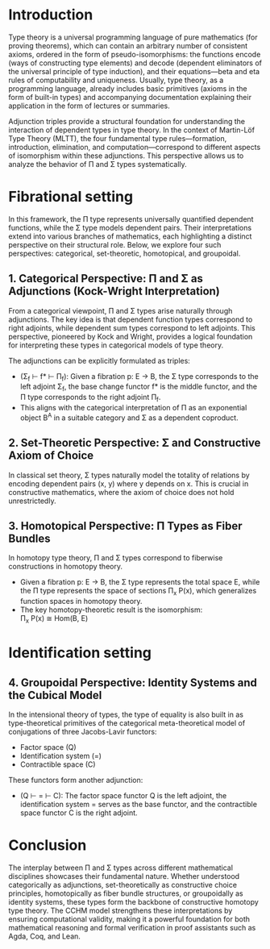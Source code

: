 <h1>Introduction</h1>

<p>Type theory is a universal programming language of pure mathematics (for proving theorems),
   which can contain an arbitrary number of consistent axioms, ordered in the form of
   pseudo-isomorphisms: the functions encode (ways of constructing type elements)
   and decode (dependent eliminators of the universal principle of type induction),
   and their equations—beta and eta rules of computability and uniqueness.
   Usually, type theory, as a programming language, already includes basic
   primitives (axioms in the form of built-in types) and accompanying
   documentation explaining their application in the form of lectures or summaries.</p>

<p>Adjunction triples provide a structural foundation for understanding
   the interaction of dependent types in type theory. In the context of
   Martin-Löf Type Theory (MLTT), the four fundamental type rules—formation,
   introduction, elimination, and computation—correspond to different
   aspects of isomorphism within these adjunctions. This perspective
   allows us to analyze the behavior of &Pi; and &Sigma; types systematically.</p>

<h1>Fibrational setting</h1>

<p>In this framework, the &Pi; type represents universally quantified dependent functions,
while the &Sigma; type models dependent pairs. Their interpretations extend into various
branches of mathematics, each highlighting a distinct perspective on their structural role.
Below, we explore four such perspectives: categorical, set-theoretic, homotopical, and groupoidal.</p>

<h2>1. Categorical Perspective: &Pi; and &Sigma; as Adjunctions (Kock-Wright Interpretation)</h2>

<p>From a categorical viewpoint, &Pi; and &Sigma; types arise naturally through adjunctions.
The key idea is that dependent function types correspond to right adjoints, while dependent
sum types correspond to left adjoints. This perspective, pioneered by Kock and Wright,
provides a logical foundation for interpreting these types in categorical models of type theory.</p>

<p>The adjunctions can be explicitly formulated as triples:</p>
<ul>
    <li>(&Sigma;<sub>f</sub> &vdash; f* &vdash; &Pi;<sub>f</sub>): Given a fibration p: E &rarr; B,
        the &Sigma; type corresponds to the left adjoint &Sigma;<sub>f</sub>, the base change
        functor f* is the middle functor, and the &Pi; type corresponds to the
        right adjoint &Pi;<sub>f</sub>.</li>
    <li>This aligns with the categorical interpretation of &Pi; as an exponential
        object B<sup>A</sup> in a suitable category and &Sigma; as a dependent coproduct.</li>
</ul>

<h2>2. Set-Theoretic Perspective: &Sigma; and Constructive Axiom of Choice</h2>

<p>In classical set theory, &Sigma; types naturally model the totality of relations by encoding dependent pairs (x, y) where y depends on x. This is crucial in constructive mathematics, where the axiom of choice does not hold unrestrictedly.</p>

<h2>3. Homotopical Perspective: &Pi; Types as Fiber Bundles</h2>

<p>In homotopy type theory, &Pi; and &Sigma; types correspond to fiberwise constructions in homotopy theory.</p>

<ul>
    <li>Given a fibration p: E &rarr; B, the &Sigma; type represents the total space E,
        while the &Pi; type represents the space of sections &Pi;<sub>x</sub> P(x),
        which generalizes function spaces in homotopy theory.</li>
    <li>The key homotopy-theoretic result is the isomorphism:<br> &Pi;<sub>x</sub> P(x) &cong; Hom(B, E)</li>
</ul>

<h1>Identification setting</h1>

<h2>4. Groupoidal Perspective: Identity Systems and the Cubical Model</h2>

<p>In the intensional theory of types, the type of equality is also built in
   as type-theoretical primitives of the categorical meta-theoretical model
   of conjugations of three Jacobs-Lavir functors:</p>

<ul>
    <li>Factor space (Q)</li>
    <li>Identification system (=)</li>
    <li>Contractible space (C)</li>
</ul>


<p>These functors form another adjunction:</p>
<ul>
    <li>(Q &vdash; = &vdash; C): The factor space functor Q is the left adjoint,
        the identification system = serves as the base functor, and the contractible
        space functor C is the right adjoint.</li>
</ul>

<h1>Conclusion</h1>

<p>The interplay between &Pi; and &Sigma; types across different mathematical
   disciplines showcases their fundamental nature. Whether understood categorically
   as adjunctions, set-theoretically as constructive choice principles, homotopically
   as fiber bundle structures, or groupoidally as identity systems, these types form
   the backbone of constructive homotopy type theory. The CCHM model strengthens
   these interpretations by ensuring computational validity, making it a powerful
   foundation for both mathematical reasoning and formal verification in proof
   assistants such as Agda, Coq, and Lean.</p>
